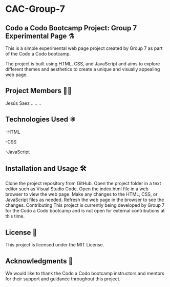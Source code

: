 # CAC-Group-7
## Codo a Codo Bootcamp Project: Group 7 Experimental Page ⚗️

This is a simple experimental web page project created by Group 7 as part of the Codo a Codo bootcamp. 

The project is built using HTML, CSS, and JavaScript and aims to explore different themes and aesthetics to create a unique and visually appealing web page.

## Project Members 👩‍💻
Jesús Saez
..
..
..

## Technologies Used ⚛️
-HTML

-CSS

-JavaScript


## Installation and Usage 🛠️
Clone the project repository from GitHub.
Open the project folder in a text editor such as Visual Studio Code.
Open the index.html file in a web browser to view the web page.
Make any changes to the HTML, CSS, or JavaScript files as needed.
Refresh the web page in the browser to see the changes.
Contributing
This project is currently being developed by Group 7 for the Codo a Codo bootcamp and is not open for external contributions at this time.

## License 💼
This project is licensed under the MIT License.

## Acknowledgments 🙌
We would like to thank the Codo a Codo bootcamp instructors and mentors for their support and guidance throughout this project.
